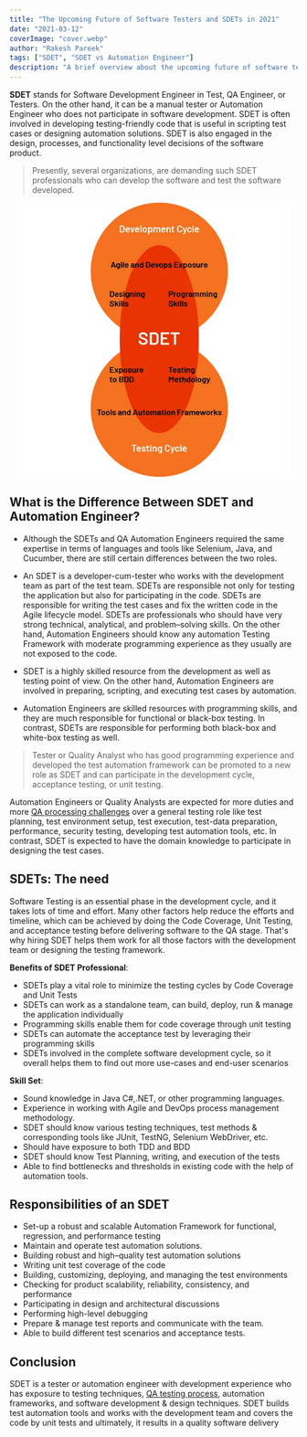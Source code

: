 ```yaml
---
title: "The Upcoming Future of Software Testers and SDETs in 2021"
date: "2021-03-12"
coverImage: "cover.webp"
author: "Rakesh Pareek"
tags: ["SDET", "SDET vs Automation Engineer"]
description: "A brief overview about the upcoming future of software testers and SDETs and the requirement of SDET role and responsibility in 2021."
---
```


**SDET**  stands for Software Development Engineer in Test, QA Engineer, or Testers. On the other hand, it can be a manual tester or Automation Engineer who does not participate in software development. SDET is often involved in developing testing-friendly code that is useful in scripting test cases or designing automation solutions. SDET is also engaged in the design, processes, and functionality level decisions of the software product.

> Presently, several organizations, are demanding such SDET professionals who can develop the software and test the software developed.

<p align="center">
  <img width="480" height="480" src="./sdet_role.webp">
</p>

## What is the Difference Between SDET and Automation Engineer?

- Although the SDETs and QA Automation Engineers required the same expertise in terms of languages and tools like Selenium, Java, and Cucumber, there are still certain differences between the two roles.

- An SDET is a developer-cum-tester who works with the development team as part of the test team. SDETs are responsible not only for testing the application but also for participating in the code. SDETs are responsible for writing the test cases and fix the written code in the Agile lifecycle model. SDETs are professionals who should have very strong technical, analytical, and problem–solving skills. On the other hand, Automation Engineers should know any automation Testing Framework with moderate programming experience as they usually are not exposed to the code.

- SDET is a highly skilled resource from the development as well as testing point of view. On the other hand, Automation Engineers are involved in preparing, scripting, and executing test cases by automation.

- Automation Engineers are skilled resources with programming skills, and they are much responsible for functional or black-box testing. In contrast, SDETs are responsible for performing both black-box and white-box testing as well.


> Tester or Quality Analyst who has good programming experience and developed the test automation framework can be promoted to a new role as SDET and can participate in the development cycle, acceptance testing, or unit testing.

Automation Engineers or Quality Analysts are expected for more duties and more <a href="https://www.loginradius.com/blog/engineering/challenges_faced_by_qa/"> QA processing challenges</a> over a general testing role like test planning, test environment setup, test execution, test-data preparation, performance, security testing, developing test automation tools, etc. In contrast, SDET is expected to have the domain knowledge to participate in designing the test cases. 

## SDETs: The need

Software Testing is an essential phase in the development cycle, and it takes lots of time and effort. Many other factors help reduce the efforts and timeline, which can be achieved by doing the Code Coverage, Unit Testing, and acceptance testing before delivering software to the QA stage. That's why hiring SDET helps them work for all those factors with the development team or designing the testing framework.

**Benefits of SDET Professional**:

-  SDETs play a vital role to minimize the testing cycles by Code Coverage and Unit Tests
-  SDETs can work as a standalone team, can build, deploy, run & manage the application individually
-  Programming skills enable them for code coverage through unit testing
-  SDETs can automate the acceptance test by leveraging their programming skills
-  SDETs involved in the complete software development cycle, so it overall helps them to find out more use-cases and end-user scenarios

**Skill Set**:
-  Sound knowledge in Java C#,.NET, or other programming languages.
-  Experience in working with Agile and DevOps process management methodology.
-  SDET should know various testing techniques, test methods & corresponding tools like JUnit, TestNG, Selenium WebDriver, etc.
-  Should have exposure to both TDD and BDD
-  SDET should know Test Planning, writing, and execution of the tests
-  Able to find bottlenecks and thresholds in existing code with the help of automation tools.

## Responsibilities of an SDET

-   Set-up a robust and scalable Automation Framework for functional, regression, and performance testing 
-   Maintain and operate test automation solutions.  
-   Building robust and high–quality test automation solutions 
-   Writing unit test coverage of the code
-   Building, customizing, deploying, and managing the test environments
-   Checking for product scalability, reliability, consistency, and performance
-   Participating in design and architectural discussions
-   Performing high-level debugging
-   Prepare & manage test reports and communicate with the team.
-   Able to build different test scenarios and acceptance tests.


## Conclusion
SDET is a tester or automation engineer with development experience who has exposure to testing techniques, <a href="https://www.loginradius.com/blog/engineering/qa-teams-deliver-quality-software/">QA testing process</a>, automation frameworks, and software development & design techniques. SDET builds test automation tools and works with the development team and covers the code by unit tests and ultimately, it results in a quality software delivery
